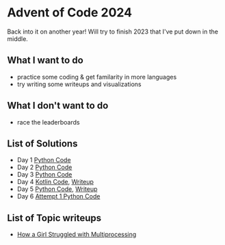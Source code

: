 # Advent of Code 2024

Back into it on another year! Will try to finish 2023 that I've put down in the middle.

## What I want to do

- practice some coding & get familarity in more languages
- try writing some writeups and visualizations

## What I don't want to do

- race the leaderboards

## List of Solutions

- Day 1 [Python Code](/advent_of_code/2024/code/day1.py)
- Day 2 [Python Code](/advent_of_code/2024/code/day2.py)
- Day 3 [Python Code](/advent_of_code/2024/code/day3.py)
- Day 4 [Kotlin Code](/advent_of_code/2024/code/day4.kt), [Writeup](/advent_of_code/2024/writeup/day4_writeup.md)
- Day 5 [Python Code](/advent_of_code/2024/code/day5.py), [Writeup](/advent_of_code/2024/writeup/day5_writeup.md)
- Day 6 [Attempt 1 Python Code](/advent_of_code/2024/code/day6_attempt1.py)

## List of Topic writeups

- [How a Girl Struggled with Multiprocessing](/advent_of_code/2024/topical_writeup/how_a_girl_struggled_with_multiprocessing.md)